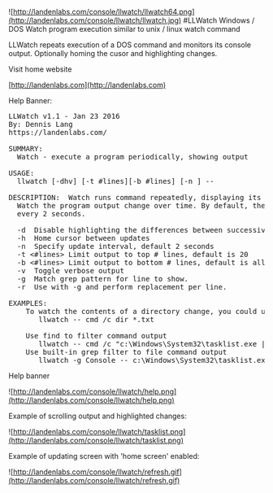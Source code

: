 ![http://landenlabs.com/console/llwatch/llwatch64.png](http://landenlabs.com/console/llwatch/llwatch.jpg) 
#LLWatch
Windows / DOS   Watch program execution similar to unix / linux watch command

LLWatch repeats execution of a DOS command and monitors its console output.
Optionally homing the cusor and highlighting changes. 

Visit home website

[http://landenlabs.com](http://landenlabs.com)


Help Banner:
<pre>
LLWatch v1.1 - Jan 23 2016
By: Dennis Lang
https://landenlabs.com/

SUMMARY:
  Watch - execute a program periodically, showing output

USAGE:
  llwatch [-dhv] [-t #lines][-b #lines] [-n <seconds>] -- <command>

DESCRIPTION:  Watch runs command repeatedly, displaying its output. This allows you to
  Watch the program output change over time. By default, the program is run
  every 2 seconds.

  -d  Disable highlighting the differences between successive updates.
  -h  Home cursor between updates
  -n <seconds> Specify update interval, default 2 seconds
  -t <#lines> Limit output to top # lines, default is 20
  -b <#lines> Limit output to bottom # lines, default is all
  -v  Toggle verbose output
  -g <pattern> Match grep pattern for line to show.
  -r <replace> Use with -g and perform replacement per line.

EXAMPLES:
    To watch the contents of a directory change, you could use:
       llwatch -- cmd /c dir *.txt

    Use find to filter command output
       llwatch -- cmd /c "c:\Windows\System32\tasklist.exe | find "Console""
    Use built-in grep filter to file command output
       llwatch -g Console -- c:\Windows\System32\tasklist.exe
</pre>

Help banner

![http://landenlabs.com/console/llwatch/help.png](http://landenlabs.com/console/llwatch/help.png)

Example of scrolling output and highlighted changes:

![http://landenlabs.com/console/llwatch/tasklist.png](http://landenlabs.com/console/llwatch/tasklist.png)

Example of updating screen with 'home screen' enabled:

![http://landenlabs.com/console/llwatch/refresh.gif](http://landenlabs.com/console/llwatch/refresh.gif)

